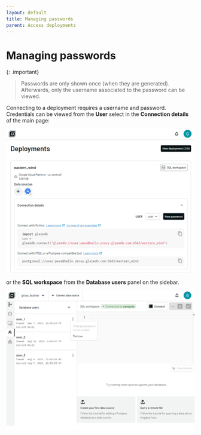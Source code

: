 ```yaml
---
layout: default
title: Managing passwords
parent: Access deployments
---
```


# Managing passwords

{: .important}

> Passwords are only shown once (when they are generated). Afterwards, only the
> username associated to the password can be viewed.

Connecting to a deployment requires a username and password. Credentials can be
viewed from the **User** select in the **Connection details** of the main page:

![Connection details]

or the **SQL workspace** from the **Database users** panel on the sidebar.

![Database users]

[Connection details]: /assets/images/cloud/connect/connection-details.png
[Database users]: /assets/images/cloud/connect/manage-db-users.png

